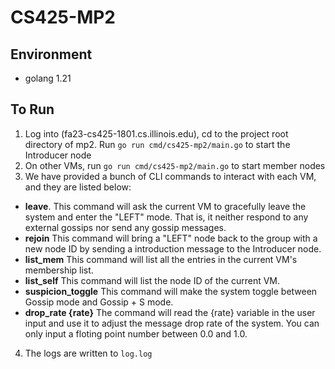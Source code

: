 # CS425-MP2

## Environment
* golang 1.21


## To Run
1. Log into (fa23-cs425-1801.cs.illinois.edu), cd to the project root directory of mp2. Run `go run cmd/cs425-mp2/main.go` to start the Introducer node
2. On other VMs, run `go run cmd/cs425-mp2/main.go` to start member nodes
3. We have provided a bunch of CLI commands to interact with each VM, and they are listed below:
*  **leave**. This command will ask the current VM to gracefully leave the system and enter the "LEFT" mode. That is, it neither respond to any external gossips nor send any gossip messages.
* **rejoin** This command will bring a "LEFT" node back to the group with a new node ID by sending a introduction message to the Introducer node.
* **list_mem** This command will list all the entries in the current VM's membership list. 
* **list_self** This command will list the node ID of the current VM. 
* **suspicion_toggle** This command will make the system toggle between Gossip mode and Gossip + S mode. 
* **drop_rate {rate}** The command will read the {rate} variable in the user input and use it to adjust the message drop rate of the system. You can only input a floting point number between 0.0 and 1.0. 

4. The logs are written to `log.log`
